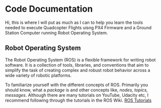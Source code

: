 # Code Documentation
Hi, this is where I will put as much as I can to help you learn the tools needed to execute Quadcopter Flights uisng PX4 Firmware and a Ground Station Computer running Robot Operating System.

## Robot Operating System
The Robot Operating System (ROS) is a flexible framework for writing robot software. It is a collection of tools, libraries, and conventions that aim to simplify the task of creating complex and robust robot behavior across a wide variety of robotic platforms.

To familiarize yourself with the different concepts of ROS. Primarily you should know, what a _package_ is and other concepts like, _nodes, topics, messages_. Although there are many tutorials on YouTube, Udacity etc, I recommend following through the tutorials in the ROS Wiki. [ROS Tutorials](http://wiki.ros.org/ROS/Tutorials)
